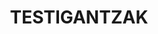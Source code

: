 ---
title : "TESTIGANTZAK"
testimonial_slider:
# slider item loop
- name : "Egoi Apezetxea Gabari"
  image : "images/clients/egoi.jpeg"
  # designation : "CEO, RANDOM COMPANY"
  content : "Txiki-txikitatik bateria gustatu izan zait eta 2 urterekin Olentzerok nire lehenengo bateria ekarri zidan. 5 urte nituela Igorrekin jotzen ikasteko aukera izan nuen eta Martillo-txikin hasi nintzen. Igor oso jatorra da eta berarekin asko ikasi dut! Martillo-txikin oso pozik sentitzen naiz!"
            
# slider item loop
- name : "Manik Osinaga Zabaleta"
  image : "images/clients/manik.jpeg"
  # designation : "CEO, RANDOM COMPANY"
  content : "Urtero ikasle bakoitzak abesti bat aukeratzen dugu eta Igorrek gure mailan eta gure erritmora erakusten dugu modu gogorrean, dibertigarrian eta batzuetan astunean, baina Igorrek eramangarriago egiten digula uste dut."
            
# slider item loop
- name : "Jon Atxa"
  image : "images/clients/jon2.jpg"
  # designation : "CEO, RANDOM COMPANY"
  content : "Igor bateria jotzaile izugarria eta irakasle bokazional bikaina da. Arreta handia jartzen du eta bere pazientzia maila ez du parekorik. Igorrengana joan nintzen bateria jotzaile autodidakta gisa, aspaldi aurrera egiteari uzten ez zidaten ohitura txarrez eta teknika okerrez josita. Dagoeneko bidea erakusten ari zait eta ezin dut itxaron hau nora doan ikusteko."

# custom style
custom_class: "" 
custom_attributes: "" 
custom_css: ""
---
